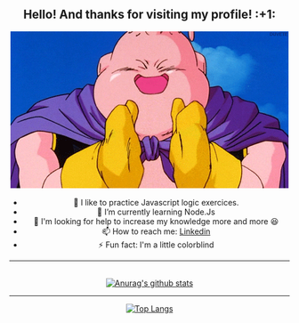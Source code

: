 <div align="center">
 <h2>Hello! And thanks for visiting my profile! :+1: </h2>

![alt text](https://github.com/DanielMarquesz/DanielMarquesz/blob/master/imgs/goodBoo.gif)


* :speak_no_evil: I like to practice Javascript logic exercices.</li>
* 🌱 I’m currently learning Node.Js
* 🤔 I'm looking for help to increase my knowledge more and more :satisfied:
* 📫 How to reach me: [Linkedin](https://www.linkedin.com/in/daniel-marque-dev/)
* ⚡ Fun fact: I'm a little colorblind


<hr>

<br/>[![Anurag's github stats](https://github-readme-stats.vercel.app/api?username=DanielMarquesz&hide_border=true&count_private=true&count_private=true&theme=dark&show_icons=true)](https://github.com/anuraghazra/github-readme-stats)

<hr>

[![Top Langs](https://github-readme-stats.vercel.app/api/top-langs/?username=DanielMarquesz&hide_border=true&theme=dark&show_icons=true)](https://github.com/anuraghazra/github-readme-stats)
</div>
